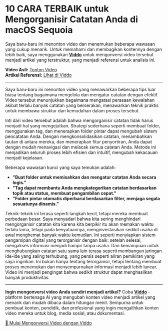 # 10 CARA TERBAIK untuk Mengorganisir Catatan Anda di macOS Sequoia

Saya baru-baru ini menonton video dan menemukan beberapa wawasan yang cukup menarik. Untuk memahami dan membagikan kontennya dengan lebih baik, saya menggunakan **[Viddo](https://viddo.pro/)** untuk mengonversi video tersebut menjadi artikel yang terstruktur, yang menjadi referensi untuk analisis ini.

**Video Asli:** [Tonton Video](https://www.youtube.com/watch?v=zN45Rq6toiU)  
**Artikel Referensi:** [Lihat di Viddo](https://viddo.pro/zh/video-result/b8605efd-4c08-4e4a-a1b7-be044ac6e59c)

---

Saya baru-baru ini menonton video yang menawarkan beberapa tips luar biasa tentang bagaimana mengelola dan mengatur catatan dengan efektif. Video tersebut menunjukkan bagaimana mengatasi perasaan kewalahan akibat terlalu banyak catatan yang berserakan, menawarkan teknik praktis untuk membawa struktur dan kemudahan dalam proses tersebut.

Inti dari video tersebut adalah bahwa mengorganisir catatan tidak harus menjadi hal yang mengejutkan. Strategi sederhana seperti membuat folder, menggunakan tag, dan menerapkan folder pintar dapat mengubah sistem pencatatan Anda. Dengan mengkonsolidasikan catatan, menambahkan tautan di antara mereka, dan menerapkan fitur penyortiran, Anda dapat dengan mudah menavigasi dan melacak semua catatan Anda. Metode ini menjadikan seluruh proses lebih efisien dan intuitif, mengubah kekacauan menjadi kejelasan.

Beberapa wawasan kunci yang saya temukan adalah:

- **"Buat folder untuk memisahkan dan mengatur catatan Anda secara logis."**
- **"Tag dapat membantu Anda mengkategorikan catatan berdasarkan topik atau status, membuat pengambilan cepat."**
- **"Folder pintar otomatis diperbarui berdasarkan filter, menjaga segala sesuatunya dinamis."**

Teknik-teknik ini terasa seperti langkah kecil, tetapi mereka membuat perbedaan besar. Saya menyadari bahwa kita sering menghindari mengorganisir catatan kita karena kita berpikir itu akan memakan waktu terlalu lama, tetapi pada kenyataannya, menginvestasikan sedikit usaha di awal menghemat banyak waktu kemudian. Ini seperti menyiapkan sistem pengarsipan digital yang terorganisir dengan baik: setelah selesai, mengakses informasi menjadi hampir tanpa usaha. Dan kemampuan untuk menghubungkan catatan satu sama lain terasa seperti membangun jaringan ide-ide yang saling terhubung, yang persis seperti aliran pemikiran yang saya inginkan. Ini bukan hanya tentang terorganisir, tetapi tentang membuat proses menemukan dan menyempurnakan informasi menjadi lebih lancar. Video ini menjadi pengingat bahwa sedikit struktur dapat menghasilkan banyak produktivitas.

---

**Ingin mengonversi video Anda sendiri menjadi artikel?** Coba **[Viddo](https://viddo.pro/)** - platform bertenaga AI yang mengubah konten video menjadi artikel yang menarik dan mudah dibaca dalam hitungan menit. Sempurna untuk pembuat konten, pendidik, dan profesional yang ingin mengalihkan konten video mereka untuk blog, media sosial, atau dokumentasi.

[🚀 Mulai Mengonversi Video dengan Viddo](https://viddo.pro/)